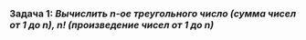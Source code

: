 ### **Задача 1:** *Вычислить n-ое треугольного число (сумма чисел от 1 до n), n! (произведение чисел от 1 до n)*
```
```